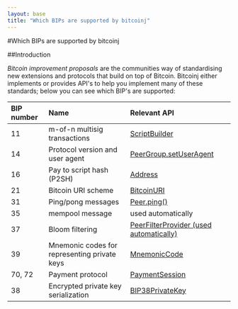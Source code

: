```yaml
---
layout: base
title: "Which BIPs are supported by bitcoinj"
---
```


#Which BIPs are supported by bitcoinj

##Introduction

_Bitcoin improvement proposals_ are the communities way of standardising new extensions and protocols that build on top of Bitcoin. Bitcoinj either implements or provides API's to help you implement many of these standards; below you can see which BIP's are supported:

<table>
<thead>
<tr class="header">
<th align="left">BIP number</th>
<th align="left">Name</th>
<th align="left">Relevant API</th>
</tr>
</thead>
<tbody>
<tr class="odd">
<td align="left">11</td>
<td align="left">m-of-n multisig transactions</td>
<td align="left"><a href="http://plan99.net/~mike/bitcoinj/current/com/google/bitcoin/script/ScriptBuilder.html">ScriptBuilder</a></td>
</tr>
<tr class="even">
<td align="left">14</td>
<td align="left">Protocol version and user agent</td>
<td align="left"><a href="http://plan99.net/~mike/bitcoinj/current/com/google/bitcoin/core/PeerGroup.html#setUserAgent(java.lang.String,%20java.lang.String)">PeerGroup.setUserAgent</a></td>
</tr>
<tr class="odd">
<td align="left">16</td>
<td align="left">Pay to script hash (P2SH)</td>
<td align="left"><a href="http://plan99.net/~mike/bitcoinj/current/com/google/bitcoin/core/Address.html">Address</a></td>
</tr>
<tr class="even">
<td align="left">21</td>
<td align="left">Bitcoin URI scheme</td>
<td align="left"><a href="http://plan99.net/~mike/bitcoinj/current/com/google/bitcoin/uri/BitcoinURI.html">BitcoinURI</a></td>
</tr>
<tr class="odd">
<td align="left">31</td>
<td align="left">Ping/pong messages</td>
<td align="left"><a href="http://plan99.net/~mike/bitcoinj/current/com/google/bitcoin/core/Peer.html#ping()">Peer.ping()</a></td>
</tr>
<tr class="even">
<td align="left">35</td>
<td align="left">mempool message</td>
<td align="left">used automatically</td>
</tr>
<tr class="odd">
<td align="left">37</td>
<td align="left">Bloom filtering</td>
<td align="left"><a href="http://plan99.net/~mike/bitcoinj/current/com/google/bitcoin/core/PeerFilterProvider.html">PeerFilterProvider (used automatically)</a></td>
</tr>
<tr class="even">
<td align="left">39</td>
<td align="left">Mnemonic codes for representing private keys</td>
<td align="left"><a href="http://plan99.net/~mike/bitcoinj/current/com/google/bitcoin/crypto/MnemonicCode.html">MnemonicCode</a></td>
</tr>
<tr class="odd">
<td align="left">70, 72</td>
<td align="left">Payment protocol</td>
<td align="left"><a href="http://plan99.net/~mike/bitcoinj/current/com/google/bitcoin/protocols/payments/PaymentSession.html">PaymentSession</a></td>
</tr>
<tr class="even">
<td align="left">38</td>
<td align="left">Encrypted private key serialization</td>
<td align="left"><a href="http://plan99.net/~mike/bitcoinj/current/com/google/bitcoin/crypto/BIP38PrivateKey.html">BIP38PrivateKey</a></td>
</tr>
</tbody>
</table>
